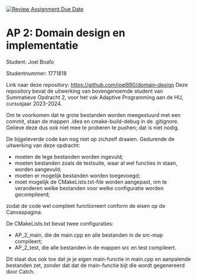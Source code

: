 [![Review Assignment Due Date](https://classroom.github.com/assets/deadline-readme-button-22041afd0340ce965d47ae6ef1cefeee28c7c493a6346c4f15d667ab976d596c.svg)](https://classroom.github.com/a/wbwIuXW8)
# AP 2: Domain design en implementatie

Student: Joel Boafo

Studentnummer: 1771818

Link naar deze repository: https://github.com/joel890/domain-design
Deze repository bevat de uitwerking van bovengenoemde student van Summatieve Opdracht 2, voor het vak Adaptive Programming aan de HU, cursusjaar 2023-2024.

Om te voorkomen dat te grote bestanden worden meegestuurd met een commit, staan de mappen .idea en cmake-build-debug in de .gitignore. Gelieve deze dus ook niet mee te proberen te pushen; dat is niet nodig.

De bijgeleverde code kan nog niet op zichzelf draaien. Gedurende de uitwerking van deze opdracht:

- moeten de lege bestanden worden ingevuld;
- moeten bestanden zoals de testsuite, waar al wel functies in staan, worden aangevuld;
- moeten er mogelijk bestanden worden toegevoegd;
- moet mogelijk de CMakeLists.txt-file worden aangepast, om te veranderen welke bestanden voor welke configuratie worden gecompileerd;

zodat de code wel compleet functioneert conform de eisen op de Canvaspagina.

De CMakeLists.txt bevat twee configuraties:

- AP_2_main, die de main.cpp en alle bestanden in de src-map compileert;
- AP_2_test, die alle bestanden in de mappen src en test compileert.

Dit staat dus ook toe dat je je eigen main-functie in main.cpp en aanpalende bestanden zet, zonder dat dat de main-functie bijt die wordt gegenereerd door Catch.

